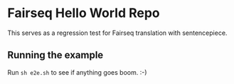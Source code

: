 # Fairseq Hello World Repo

This serves as a regression test for Fairseq translation with sentencepiece.


## Running the example

Run `sh e2e.sh` to see if anything goes boom. :-)


